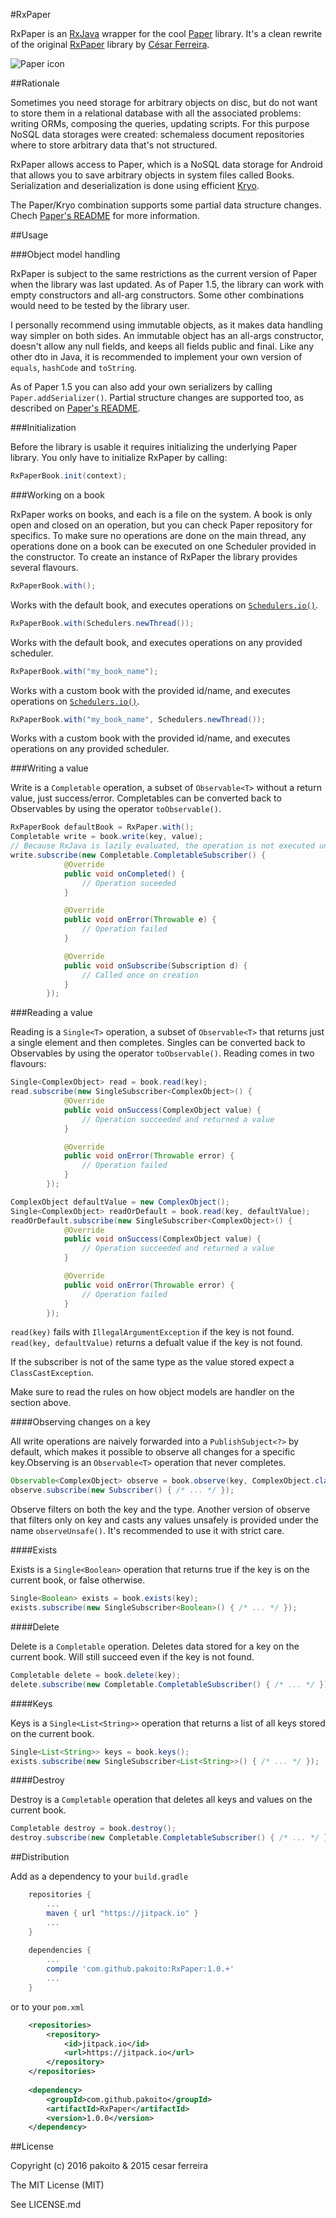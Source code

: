 #RxPaper

RxPaper is an [RxJava](https://github.com/ReactiveX/RxJava) wrapper for the cool [Paper](https://github.com/pilgr/Paper) library. It's a clean rewrite of the original [RxPaper](http://www.github.com/cesarferreira/rxpaper) library by [César Ferreira](http://www.github.com/cesarferreira).

![Paper icon](https://raw.githubusercontent.com/pilgr/Paper/master/paper_icon.png)

##Rationale

Sometimes you need storage for arbitrary objects on disc, but do not want to store them in a relational database with all the associated problems: writing ORMs, composing the queries, updating scripts. For this purpose NoSQL data storages were created: schemaless document repositories where to store arbitrary data that's not structured.

RxPaper allows access to Paper, which is a NoSQL data storage for Android that allows you to save arbitrary objects in system files called Books. Serialization and deserialization is done using efficient [Kryo](https://github.com/EsotericSoftware/kryo).

The Paper/Kryo combination supports some partial data structure changes. Chech [Paper's README](https://github.com/pilgr/Paper#handle-data-structure-changes) for more information.

##Usage

###Object model handling

RxPaper is subject to the same restrictions as the current version of Paper when the library was last updated. As of Paper 1.5, the library can work with empty constructors and all-arg constructors. Some other combinations would need to be tested by the library user.

I personally recommend using immutable objects, as it makes data handling way simpler on both sides. An immutable object has an all-args constructor, doesn't allow any null fields, and keeps all fields public and final. Like any other dto in Java, it is recommended to implement your own version of `equals`, `hashCode` and `toString`.

As of Paper 1.5 you can also add your own serializers by calling `Paper.addSerializer()`. Partial structure changes are supported too, as described on [Paper's README](https://github.com/pilgr/Paper#handle-data-structure-changes).

###Initialization

Before the library is usable it requires initializing the underlying Paper library. You only have to initialize RxPaper by calling:

```java
RxPaperBook.init(context);
```

###Working on a book

RxPaper works on books, and each is a file on the system. A book is only open and closed on an operation, but you can check Paper repository for specifics. To make sure no operations are done on the main thread, any operations done on a book can be executed on one Scheduler provided in the constructor. To create an instance of RxPaper the library provides several flavours.

```java
RxPaperBook.with();
```

Works with the default book, and executes operations on [`Schedulers.io()`](https://github.com/Froussios/Intro-To-RxJava/blob/master/Part%204%20-%20Concurrency/1.%20Scheduling%20and%20threading.md#schedulers).

```java
RxPaperBook.with(Schedulers.newThread());
```

Works with the default book, and executes operations on any provided scheduler.

```java
RxPaperBook.with("my_book_name");
```

Works with a custom book with the provided id/name, and executes operations on [`Schedulers.io()`](https://github.com/Froussios/Intro-To-RxJava/blob/master/Part%204%20-%20Concurrency/1.%20Scheduling%20and%20threading.md#schedulers).

```java
RxPaperBook.with("my_book_name", Schedulers.newThread());
```

Works with a custom book with the provided id/name, and executes operations on any provided scheduler.

###Writing a value

Write is a `Completable` operation, a subset of `Observable<T>` without a return value, just success/error. Completables can be converted back to Observables by using the operator `toObservable()`.

```java
RxPaperBook defaultBook = RxPaper.with();
Completable write = book.write(key, value);
// Because RxJava is lazily evaluated, the operation is not executed until the Observable is subscribed.
write.subscribe(new Completable.CompletableSubscriber() {
            @Override
            public void onCompleted() {
                // Operation suceeded
            }

            @Override
            public void onError(Throwable e) {
                // Operation failed
            }

            @Override
            public void onSubscribe(Subscription d) {
                // Called once on creation
            }
        });
```

###Reading a value

Reading is a `Single<T>` operation, a subset of `Observable<T>` that returns just a single element and then completes. Singles can be converted back to Observables by using the operator `toObservable()`. Reading comes in two flavours:

```java
Single<ComplexObject> read = book.read(key);
read.subscribe(new SingleSubscriber<ComplexObject>() {
            @Override
            public void onSuccess(ComplexObject value) {
                // Operation succeeded and returned a value
            }

            @Override
            public void onError(Throwable error) {
                // Operation failed
            }
        });

ComplexObject defaultValue = new ComplexObject();
Single<ComplexObject> readOrDefault = book.read(key, defaultValue);
readOrDefault.subscribe(new SingleSubscriber<ComplexObject>() {
            @Override
            public void onSuccess(ComplexObject value) {
                // Operation succeeded and returned a value
            }

            @Override
            public void onError(Throwable error) {
                // Operation failed
            }
        });
```

`read(key)` fails with `IllegalArgumentException` if the key is not found. `read(key, defaultValue)` returns a defualt value if the key is not found.

If the subscriber is not of the same type as the value stored expect a `ClassCastException`.

Make sure to read the rules on how object models are handler on the section above.

####Observing changes on a key

All write operations are naively forwarded into a `PublishSubject<?>` by default, which makes it possible to observe all changes for a specific key.Observing is an `Observable<T>` operation that never completes.

```java
Observable<ComplexObject> observe = book.observe(key, ComplexObject.class);
observe.subscribe(new Subscriber() { /* ... */ });
```

Observe filters on both the key and the type. Another version of observe that filters only on key and casts any values unsafely is provided under the name `observeUnsafe()`. It's recommended to use it with strict care.

####Exists

Exists is a `Single<Boolean>` operation that returns true if the key is on the current book, or false otherwise.

```java
Single<Boolean> exists = book.exists(key);
exists.subscribe(new SingleSubscriber<Boolean>() { /* ... */ });
```

####Delete

Delete is a `Completable` operation. Deletes data stored for a key on the current book. Will still succeed even if the key is not found.

```java
Completable delete = book.delete(key);
delete.subscribe(new Completable.CompletableSubscriber() { /* ... */ });
```

####Keys

Keys is a `Single<List<String>>` operation that returns a list of all keys stored on the current book.

```java
Single<List<String>> keys = book.keys();
exists.subscribe(new SingleSubscriber<List<String>>() { /* ... */ });
```

####Destroy

Destroy is a `Completable` operation that deletes all keys and values on the current book.

```java
Completable destroy = book.destroy();
destroy.subscribe(new Completable.CompletableSubscriber() { /* ... */ });
```

##Distribution

Add as a dependency to your `build.gradle`

```groovy
    repositories {
        ...
        maven { url "https://jitpack.io" }
        ...
    }
    
    dependencies {
        ...
        compile 'com.github.pakoito:RxPaper:1.0.+'
        ...
    }
```

or to your `pom.xml`

```xml
    <repositories>
        <repository>
            <id>jitpack.io</id>
            <url>https://jitpack.io</url>
        </repository>
    </repositories>
    
    <dependency>
        <groupId>com.github.pakoito</groupId>
        <artifactId>RxPaper</artifactId>
        <version>1.0.0</version>
    </dependency>
```

##License

Copyright (c) 2016 pakoito & 2015 cesar ferreira

The MIT License (MIT)

See LICENSE.md
